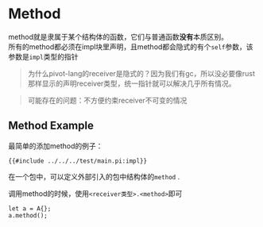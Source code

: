 # Method

method就是隶属于某个结构体的函数，它们与普通函数**没有**本质区别。  
所有的method都必须在impl块里声明，且method都会隐式的有个`self`参数，该参数是`impl`类型的指针 


> 为什么pivot-lang的receiver是隐式的？因为我们有gc，所以没必要像rust那样显示的声明receiver类型，统一指针就可以解决几乎所有情况。

> 可能存在的问题：不方便约束receiver不可变的情况

## Method Example

最简单的添加method的例子：  
```pivot-lang
{{#include ../../../test/main.pi:impl}}
```
在一个包中，可以定义外部引入的包中结构体的`method` . 


调用method的时候，使用`<receiver类型>.<method>`即可 

```pivot-lang
let a = A{};
a.method();
```

